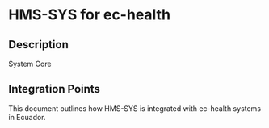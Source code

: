 # HMS-SYS for ec-health

## Description

System Core

## Integration Points

This document outlines how HMS-SYS is integrated with ec-health systems in Ecuador.
